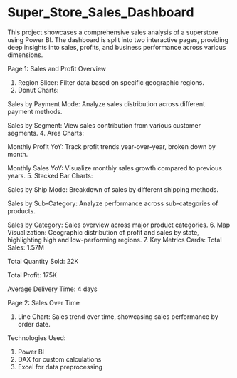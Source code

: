 # Super_Store_Sales_Dashboard
This project showcases a comprehensive sales analysis of a superstore using Power BI. The dashboard is split into two interactive pages, providing deep insights into sales, profits, and business performance across various dimensions.

Page 1: Sales and Profit Overview
1. Region Slicer: Filter data based on specific geographic regions.
2. Donut Charts:

Sales by Payment Mode: Analyze sales distribution across different payment methods.

Sales by Segment: View sales contribution from various customer segments.
4. Area Charts:

Monthly Profit YoY: Track profit trends year-over-year, broken down by month.

Monthly Sales YoY: Visualize monthly sales growth compared to previous years.
5. Stacked Bar Charts:

Sales by Ship Mode: Breakdown of sales by different shipping methods.

Sales by Sub-Category: Analyze performance across sub-categories of products.

Sales by Category: Sales overview across major product categories.
6. Map Visualization: Geographic distribution of profit and sales by state, highlighting high and low-performing regions.
7. Key Metrics Cards:
Total Sales: 1.57M

Total Quantity Sold: 22K

Total Profit: 175K

Average Delivery Time: 4 days

Page 2: Sales Over Time
1. Line Chart: Sales trend over time, showcasing sales performance by order date.

Technologies Used:
1. Power BI
2. DAX for custom calculations
3. Excel for data preprocessing
